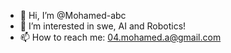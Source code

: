 - 👋 Hi, I’m @Mohamed-abc
- 👀 I’m interested in swe, AI and Robotics!
- 📫 How to reach me: 04.mohamed.a@gmail.com
